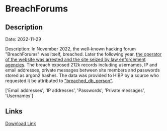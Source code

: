 # BreachForums

## Description

Date: 2022-11-29

Description:
In November 2022, the well-known hacking forum &quot;BreachForums&quot; was itself, breached. Later the following year, <a href="https://www.bleepingcomputer.com/news/security/fbi-seizes-breachforums-after-arresting-its-owner-pompompurin-in-march/" target="_blank" rel="noopener">the operator of the website was arrested and the site seized by law enforcement agencies</a>. The breach exposed 212k records including usernames, IP and email addresses, private messages between site members and passwords stored as argon2 hashes. The data was provided to HIBP by a source who requested it be attributed to <a href="http://t.me/breached_db_person" target="_blank" rel="noopener">&quot;breached_db_person&quot;</a>.


['Email addresses', 'IP addresses', 'Passwords', 'Private messages', 'Usernames']

## Links

[Download Link](https://link-to.net/1229997/317.3887456553802/dynamic/?r=YnJlYWNoZWQudmM=)